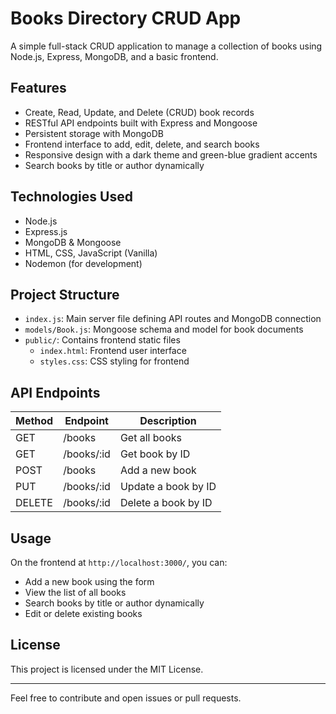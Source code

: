 # Books Directory CRUD App

A simple full-stack CRUD application to manage a collection of books using Node.js, Express, MongoDB, and a basic frontend.

## Features

- Create, Read, Update, and Delete (CRUD) book records
- RESTful API endpoints built with Express and Mongoose
- Persistent storage with MongoDB
- Frontend interface to add, edit, delete, and search books
- Responsive design with a dark theme and green-blue gradient accents
- Search books by title or author dynamically

## Technologies Used

- Node.js
- Express.js
- MongoDB & Mongoose
- HTML, CSS, JavaScript (Vanilla)
- Nodemon (for development)

## Project Structure

- `index.js`: Main server file defining API routes and MongoDB connection
- `models/Book.js`: Mongoose schema and model for book documents
- `public/`: Contains frontend static files
  - `index.html`: Frontend user interface
  - `styles.css`: CSS styling for frontend

## API Endpoints

| Method | Endpoint       | Description                |
|--------|----------------|----------------------------|
| GET    | /books         | Get all books              |
| GET    | /books/:id     | Get book by ID             |
| POST   | /books         | Add a new book             |
| PUT    | /books/:id     | Update a book by ID        |
| DELETE | /books/:id     | Delete a book by ID        |

## Usage

On the frontend at `http://localhost:3000/`, you can:

- Add a new book using the form
- View the list of all books
- Search books by title or author dynamically
- Edit or delete existing books

## License

This project is licensed under the MIT License.

---

Feel free to contribute and open issues or pull requests.
